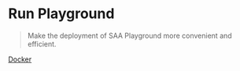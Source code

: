 # Run Playground

> Make the deployment of SAA Playground more convenient and efficient.

[Docker](./docker/README.md)

